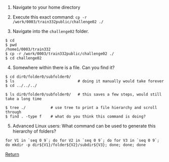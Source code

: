 

1) Navigate to your home directory

2) Execute this exact command: `cp -r /work/0003/train332public/challenge02 ./`

3) Navigate into the `challenge02` folder.

```
$ cd
$ pwd
/home1/0003/train332
$ cp -r /work/0003/train332public/challenge02 ./
$ cd challenge02
```

4) Somewhere within there is a file. Can you find it?

```
$ cd dir0/folder0/subfolder0/
$ ls                            # doing it manually would take forever
$ cd ../../../
```

```
$ ls dir0/folder0/subfolder0/   # this saves a few steps, would still take a long time
```

```
$ tree ./           # use tree to print a file hierarchy and scroll through
$ find . -type f    # what do you think this command is doing?
```

5) Advanced Linux users: What command can be used to generate this hierarchy of folders?
```
for V1 in `seq 0 9`; do for V2 in `seq 0 9`; do for V3 in `seq 0 9`; do mkdir -p dir${V1}/folder${V2}/subdir${V3}; done; done; done
```


[Return](intro_to_linux_03.md)
